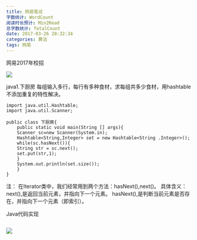 ```yaml
---
title: 网易笔试
字数统计: WordCount
阅读时长预计: Min2Read
总字数统计: TotalCount
date: 2017-03-26 20:32:34
categories: 算法
tags: 网易
---
```

网易2017年校招

<!--more-->

![](http://pic.sc.chinaz.com/files/pic/pic9/201508/apic14250.jpg)


java1.下厨房
每组输入多行，每行有多种食材，求每组共多少食材，用hashtable不添加重复的特性解决。

```
import java.util.Hashtable;
import java.util.Scanner;

public class 下厨房{
	public static void main(String [] args){
	Scanner sc=new Scanner(System.in);
	Hashtable<String,Integer> set = new Hashtable<String .Integer>();
	while(sc.hasNext()){
	String str = sc.next();
	set.put(str,1);
	}
	System.out.println(set.size());
	}
}
```
注：
在Iterator类中，我们经常用到两个方法：hasNext(),next()。
具体含义：next(),是返回当前元素，并指向下一个元素。
          hasNext(),是判断当前元素是否存在，并指向下一个元素（即索引）。 


Java代码实现

```

```


![](http://img.hb.aicdn.com/402338e39ee91c9f2f55116942593e37d009fd15418553-ulMGQY_fw658)